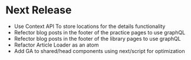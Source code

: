 # Next Release

- Use Context API To store locations for the details functionality
- Refector blog posts in the footer of the practice pages to use graphQL
- Refector blog posts in the footer of the library pages to use graphQL
- Refactor Article Loader as an atom
- Add GA to shared/head components using next/script for optimization
